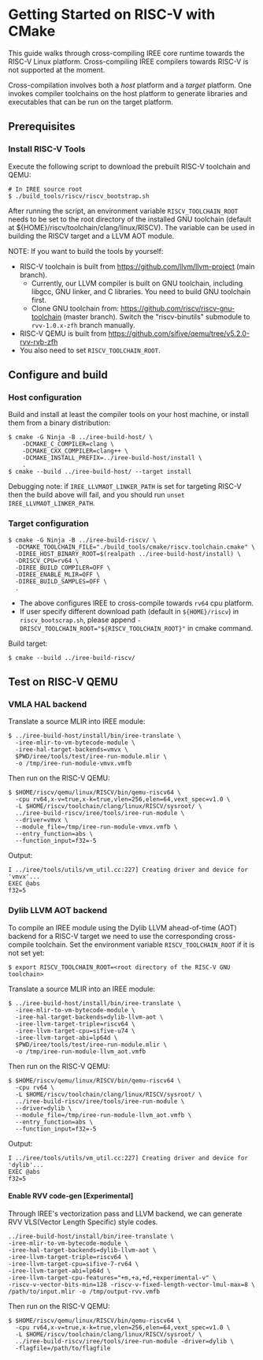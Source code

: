 # Getting Started on RISC-V with CMake

<!--
Notes to those updating this guide:

    * This document should be __simple__ and cover essential items only.
      Notes for optional components should go in separate files.
-->

This guide walks through cross-compiling IREE core runtime towards the RISC-V
Linux platform. Cross-compiling IREE compilers towards RISC-V is not supported
at the moment.

Cross-compilation involves both a *host* platform and a *target* platform. One
invokes compiler toolchains on the host platform to generate libraries and
executables that can be run on the target platform.

## Prerequisites

### Install RISC-V Tools

Execute the following script to download the prebuilt RISC-V toolchain and QEMU:

```shell
# In IREE source root
$ ./build_tools/riscv/riscv_bootstrap.sh
```
After running the script, an environment variable `RISCV_TOOLCHAIN_ROOT` needs
to be set to the root directory of the installed GNU toolchain
(default at ${HOME}/riscv/toolchain/clang/linux/RISCV).
The variable can be used in building the RISCV target and a LLVM AOT module.


NOTE: If you want to build the tools by yourself:
* RISC-V toolchain is built from https://github.com/llvm/llvm-project (main branch).<br>
  * Currently, our LLVM compiler is built on GNU toolchain, including libgcc,
    GNU linker, and C libraries. You need to build GNU toolchain first.<br>
  * Clone GNU toolchain from: https://github.com/riscv/riscv-gnu-toolchain
    (master branch). Switch the "riscv-binutils" submodule to `rvv-1.0.x-zfh`
    branch manually.
* RISC-V QEMU is built from https://github.com/sifive/qemu/tree/v5.2.0-rvv-rvb-zfh
* You also need to set `RISCV_TOOLCHAIN_ROOT`.

## Configure and build

### Host configuration

Build and install at least the compiler tools on your host machine, or install
them from a binary distribution:

```shell
$ cmake -G Ninja -B ../iree-build-host/ \
    -DCMAKE_C_COMPILER=clang \
    -DCMAKE_CXX_COMPILER=clang++ \
    -DCMAKE_INSTALL_PREFIX=../iree-build-host/install \
    .
$ cmake --build ../iree-build-host/ --target install
```

Debugging note: if `IREE_LLVMAOT_LINKER_PATH` is set for targeting RISC-V then
the build above will fail, and you should run `unset IREE_LLVMAOT_LINKER_PATH`.

### Target configuration

```shell
$ cmake -G Ninja -B ../iree-build-riscv/ \
  -DCMAKE_TOOLCHAIN_FILE="./build_tools/cmake/riscv.toolchain.cmake" \
  -DIREE_HOST_BINARY_ROOT=$(realpath ../iree-build-host/install) \
  -DRISCV_CPU=rv64 \
  -DIREE_BUILD_COMPILER=OFF \
  -DIREE_ENABLE_MLIR=OFF \
  -DIREE_BUILD_SAMPLES=OFF \
  .
```

* The above configures IREE to cross-compile towards `rv64` cpu platform.
* If user specify different download path (default in `${HOME}/riscv`) in
  `riscv_bootscrap.sh`, please append
  `-DRISCV_TOOLCHAIN_ROOT="${RISCV_TOOLCHAIN_ROOT}"` in cmake command.

Build target:

```shell
$ cmake --build ../iree-build-riscv/
```

## Test on RISC-V QEMU

### VMLA HAL backend

Translate a source MLIR into IREE module:

```shell
$ ../iree-build-host/install/bin/iree-translate \
  -iree-mlir-to-vm-bytecode-module \
  -iree-hal-target-backends=vmvx \
  $PWD/iree/tools/test/iree-run-module.mlir \
  -o /tmp/iree-run-module-vmvx.vmfb
```

Then run on the RISC-V QEMU:

```shell
$ $HOME/riscv/qemu/linux/RISCV/bin/qemu-riscv64 \
  -cpu rv64,x-v=true,x-k=true,vlen=256,elen=64,vext_spec=v1.0 \
  -L $HOME/riscv/toolchain/clang/linux/RISCV/sysroot/ \
  ../iree-build-riscv/iree/tools/iree-run-module \
  --driver=vmvx \
  --module_file=/tmp/iree-run-module-vmvx.vmfb \
  --entry_function=abs \
  --function_input=f32=-5
```

Output:

```
I ../iree/tools/utils/vm_util.cc:227] Creating driver and device for 'vmvx'...
EXEC @abs
f32=5
```

### Dylib LLVM AOT backend
To compile an IREE module using the Dylib LLVM ahead-of-time (AOT) backend for
a RISC-V target we need to use the corresponding cross-compile toolchain.
Set the environment variable `RISCV_TOOLCHAIN_ROOT` if it is not set yet:

```shell
$ export RISCV_TOOLCHAIN_ROOT=<root directory of the RISC-V GNU toolchain>
```

Translate a source MLIR into an IREE module:

```shell
$ ../iree-build-host/install/bin/iree-translate \
  -iree-mlir-to-vm-bytecode-module \
  -iree-hal-target-backends=dylib-llvm-aot \
  -iree-llvm-target-triple=riscv64 \
  -iree-llvm-target-cpu=sifive-u74 \
  -iree-llvm-target-abi=lp64d \
  $PWD/iree/tools/test/iree-run-module.mlir \
  -o /tmp/iree-run-module-llvm_aot.vmfb
```

Then run on the RISC-V QEMU:

```shell
$ $HOME/riscv/qemu/linux/RISCV/bin/qemu-riscv64 \
  -cpu rv64 \
  -L $HOME/riscv/toolchain/clang/linux/RISCV/sysroot/ \
  ../iree-build-riscv/iree/tools/iree-run-module \
  --driver=dylib \
  --module_file=/tmp/iree-run-module-llvm_aot.vmfb \
  --entry_function=abs \
  --function_input=f32=-5
```

Output:

```
I ../iree/tools/utils/vm_util.cc:227] Creating driver and device for 'dylib'...
EXEC @abs
f32=5
```

#### Enable RVV code-gen [Experimental]
Through IREE's vectorization pass and LLVM backend, we can generate RVV
VLS(Vector Length Specific) style codes.

```shell
../iree-build-host/install/bin/iree-translate \
-iree-mlir-to-vm-bytecode-module \
-iree-hal-target-backends=dylib-llvm-aot \
-iree-llvm-target-triple=riscv64 \
-iree-llvm-target-cpu=sifive-7-rv64 \
-iree-llvm-target-abi=lp64d \
-iree-llvm-target-cpu-features="+m,+a,+d,+experimental-v" \
-riscv-v-vector-bits-min=128 -riscv-v-fixed-length-vector-lmul-max=8 \
/path/to/input.mlir -o /tmp/output-rvv.vmfb
```

Then run on the RISC-V QEMU:

```shell
$ $HOME/riscv/qemu/linux/RISCV/bin/qemu-riscv64 \
  -cpu rv64,x-v=true,x-k=true,vlen=256,elen=64,vext_spec=v1.0 \
  -L $HOME/riscv/toolchain/clang/linux/RISCV/sysroot/ \
  ../iree-build-riscv/iree/tools/iree-run-module -driver=dylib \
  -flagfile=/path/to/flagfile
```
